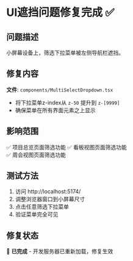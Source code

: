 # UI遮挡问题修复完成 ✅

## 问题描述
小屏幕设备上，筛选下拉菜单被左侧导航栏遮挡。

## 修复内容
**文件**: `components/MultiSelectDropdown.tsx`
- 将下拉菜单z-index从 `z-50` 提升到 `z-[9999]`
- 确保菜单在所有界面元素之上显示

## 影响范围
✅ 项目总览页面筛选功能
✅ 看板视图页面筛选功能  
✅ 周会视图页面筛选功能

## 测试方法
1. 访问 http://localhost:5174/
2. 调整浏览器窗口到小屏幕尺寸
3. 点击任意筛选下拉菜单
4. 验证菜单完全可见

## 修复状态
🎉 **已完成** - 开发服务器已重新加载，修复生效